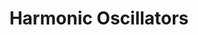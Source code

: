 ---
layout: single
title: Harmonic Oscillators
katex: True
tags: Physics
toc: true
toc_label: "Harmonic Oscillators"
toc_sticky: true
permalink: /physics/harmonic_oscillators/
sidebar:
 nav: "Physics"
---